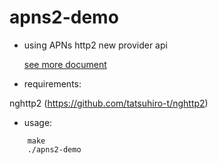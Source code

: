 # apns2-demo

* using APNs http2 new provider api

    [see more document](https://developer.apple.com/library/ios/documentation/NetworkingInternet/Conceptual/RemoteNotificationsPG/Chapters/APNsProviderAPI.html)



* requirements:

 nghttp2 (https://github.com/tatsuhiro-t/nghttp2)
 

* usage:
```
    make
    ./apns2-demo
```    
    